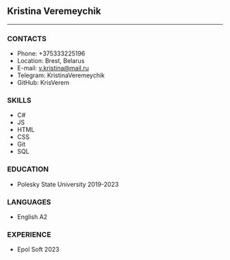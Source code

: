 ## Kristina Veremeychik
*******

### CONTACTS
* Phone: +375333225196
* Location: Brest, Belarus
* E-mail: v.kristina@mail.ru
* Telegram: KristinaVeremeychik
* GitHub: KrisVerem

### SKILLS 
* C#
* JS
* HTML
* CSS
* Git
* SQL

### EDUCATION
* Polesky State University 2019-2023

### LANGUAGES
* English A2 

### EXPERIENCE
* Epol Soft 2023 